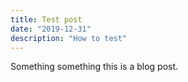 ```yaml
---
title: Test post
date: "2019-12-31"
description: "How to test"
---
```


Something something this is a blog post.

